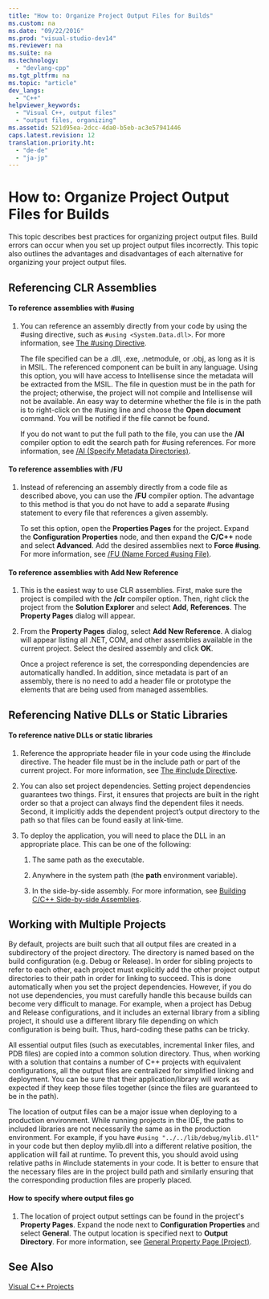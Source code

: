 ```yaml
---
title: "How to: Organize Project Output Files for Builds"
ms.custom: na
ms.date: "09/22/2016"
ms.prod: "visual-studio-dev14"
ms.reviewer: na
ms.suite: na
ms.technology: 
  - "devlang-cpp"
ms.tgt_pltfrm: na
ms.topic: "article"
dev_langs: 
  - "C++"
helpviewer_keywords: 
  - "Visual C++, output files"
  - "output files, organizing"
ms.assetid: 521d95ea-2dcc-4da0-b5eb-ac3e57941446
caps.latest.revision: 12
translation.priority.ht: 
  - "de-de"
  - "ja-jp"
---
```

# How to: Organize Project Output Files for Builds
This topic describes best practices for organizing project output files. Build errors can occur when you set up project output files incorrectly. This topic also outlines the advantages and disadvantages of each alternative for organizing your project output files.  
  
## Referencing CLR Assemblies  
  
#### To reference assemblies with #using  
  
1.  You can reference an assembly directly from your code by using the #using directive, such as `#using <System.Data.dll>`. For more information, see [The #using Directive](../vs140/sharpusing-directive--c---.md).  
  
     The file specified can be a .dll, .exe, .netmodule, or .obj, as long as it is in MSIL. The referenced component can be built in any language. Using this option, you will have access to Intellisense since the metadata will be extracted from the MSIL. The file in question must be in the path for the project; otherwise, the project will not compile and Intellisense will not be available. An easy way to determine whether the file is in the path is to right-click on the #using line and choose the **Open document** command. You will be notified if the file cannot be found.  
  
     If you do not want to put the full path to the file, you can use the **/AI** compiler option to edit the search path for #using references. For more information, see [/AI (Specify Metadata Directories)](../vs140/-ai--specify-metadata-directories-.md).  
  
#### To reference assemblies with /FU  
  
1.  Instead of referencing an assembly directly from a code file as described above, you can use the **/FU** compiler option. The advantage to this method is that you do not have to add a separate #using statement to every file that references a given assembly.  
  
     To set this option, open the **Properties Pages** for the project. Expand the **Configuration Properties** node, and then expand the **C/C++** node and select **Advanced**. Add the desired assemblies next to **Force #using**. For more information, see [/FU (Name Forced #using File)](../vs140/-fu--name-forced-sharpusing-file-.md).  
  
#### To reference assemblies with Add New Reference  
  
1.  This is the easiest way to use CLR assemblies. First, make sure the project is compiled with the **/clr** compiler option. Then, right click the project from the **Solution Explorer** and select **Add**, **References**. The **Property Pages** dialog will appear.  
  
2.  From the **Property Pages** dialog, select **Add New Reference**. A dialog will appear listing all .NET, COM, and other assemblies available in the current project. Select the desired assembly and click **OK**.  
  
     Once a project reference is set, the corresponding dependencies are automatically handled. In addition, since metadata is part of an assembly, there is no need to add a header file or prototype the elements that are being used from managed assemblies.  
  
## Referencing Native DLLs or Static Libraries  
  
#### To reference native DLLs or static libraries  
  
1.  Reference the appropriate header file in your code using the #include directive. The header file must be in the include path or part of the current project. For more information, see [The #include Directive](../vs140/sharpinclude-directive--c-c---.md).  
  
2.  You can also set project dependencies. Setting project dependencies guarantees two things. First, it ensures that projects are built in the right order so that a project can always find the dependent files it needs. Second, it implicitly adds the dependent project’s output directory to the path so that files can be found easily at link-time.  
  
3.  To deploy the application, you will need to place the DLL in an appropriate place. This can be one of the following:  
  
    1.  The same path as the executable.  
  
    2.  Anywhere in the system path (the **path** environment variable).  
  
    3.  In the side-by-side assembly. For more information, see [Building C/C++ Side-by-side Assemblies](../vs140/building-c-c---side-by-side-assemblies.md).  
  
## Working with Multiple Projects  
 By default, projects are built such that all output files are created in a subdirectory of the project directory. The directory is named based on the build configuration (e.g. Debug or Release). In order for sibling projects to refer to each other, each project must explicitly add the other project output directories to their path in order for linking to succeed. This is done automatically when you set the project dependencies. However, if you do not use dependencies, you must carefully handle this because builds can become very difficult to manage. For example, when a project has Debug and Release configurations, and it includes an external library from a sibling project, it should use a different library file depending on which configuration is being built. Thus, hard-coding these paths can be tricky.  
  
 All essential output files (such as executables, incremental linker files, and PDB files) are copied into a common solution directory. Thus, when working with a solution that contains a number of C++ projects with equivalent configurations, all the output files are centralized for simplified linking and deployment. You can be sure that their application/library will work as expected if they keep those files together (since the files are guaranteed to be in the path).  
  
 The location of output files can be a major issue when deploying to a production environment. While running projects in the IDE, the paths to included libraries are not necessarily the same as in the production environment. For example, if you have `#using "../../lib/debug/mylib.dll"` in your code but then deploy mylib.dll into a different relative position, the application will fail at runtime. To prevent this, you should avoid using relative paths in #include statements in your code. It is better to ensure that the necessary files are in the project build path and similarly ensuring that the corresponding production files are properly placed.  
  
#### How to specify where output files go  
  
1.  The location of project output settings can be found in the project's **Property Pages**. Expand the node next to **Configuration Properties** and select **General**. The output location is specified next to **Output Directory**. For more information, see [General Property Page (Project)](../vs140/general-property-page--project-.md).  
  
## See Also  
 [Visual C++ Projects](../vs140/visual-c---project-types.md)